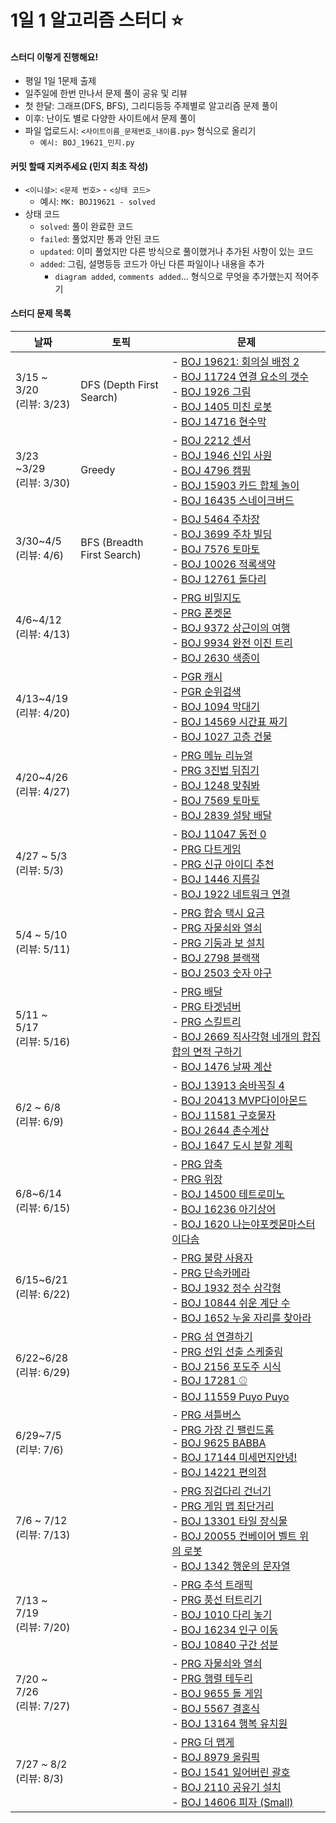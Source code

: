 # 1일 1 알고리즘 스터디 :star:

#### 스터디 이렇게 진행해요!

- 평일 1일 1문제 출제
- 일주일에 한번 만나서 문제 풀이 공유 및 리뷰
- 첫 한달: 그래프(DFS, BFS), 그리디등등 주제별로 알고리즘 문제 풀이
- 이후: 난이도 별로 다양한 사이트에서 문제 풀이
- 파일 업로드시: `<사이트이름_문제번호_내이름.py>` 형식으로 올리기
  - `예시: BOJ_19621_민지.py`

#### 커밋 할때 지켜주세요 (민지 최초 작성)

- `<이니셜>`:  `<문제 번호>` - `<상태 코드>`
  - 예시: `MK: BOJ19621 - solved`
- 상태 코드
  - `solved`: 풀이 완료한 코드
  - `failed`: 풀었지만 통과 안된 코드
  - `updated`: 이미 풀었지만 다른 방식으로 풀이했거나 추가된 사항이 있는 코드
  - `added`: 그림, 설명등등 코드가 아닌 다른 파일이나 내용을 추가
    - `diagram added`, `comments added`... 형식으로 무엇을 추가했는지 적어주기

#### 스터디 문제 목록

| 날짜                          | 토픽                       | 문제                                                         |
| ----------------------------- | -------------------------- | ------------------------------------------------------------ |
| 3/15 ~ 3/20<br />(리뷰: 3/23) | DFS (Depth First Search)   | - <a href="https://www.acmicpc.net/problem/19621">BOJ 19621: 회의실 배정 2</a><br />- <a href="https://www.acmicpc.net/problem/11724">BOJ 11724 연결 요소의 갯수</a><br />- <a href="https://www.acmicpc.net/problem/1926">BOJ 1926 그림</a><br />- <a href="https://www.acmicpc.net/problem/1405">BOJ 1405 미친 로봇</a><br />- <a href="https://www.acmicpc.net/problem/14716">BOJ 14716 현수막</a> |
| 3/23 ~3/29<br />(리뷰: 3/30)  | Greedy                     | - <a href="https://www.acmicpc.net/problem/2212">BOJ 2212 센서</a><br />- <a href="https://www.acmicpc.net/problem/1946">BOJ 1946 신입 사원</a><br />- <a href="https://www.acmicpc.net/problem/4796">BOJ 4796 캠핑</a><br />- <a href="https://www.acmicpc.net/problem/15903">BOJ 15903 카드 합체 놀이</a><br />- <a href="https://www.acmicpc.net/problem/16435">BOJ 16435 스네이크버드</a> |
| 3/30~4/5<br />(리뷰: 4/6)     | BFS (Breadth First Search) | - <a href="https://www.acmicpc.net/problem/5464">BOJ 5464 주차장</a><br />- <a href="https://www.acmicpc.net/problem/3699">BOJ 3699 주차 빌딩</a><br />- <a href="https://www.acmicpc.net/problem/7576">BOJ 7576 토마토</a><br />- <a href="https://www.acmicpc.net/problem/10026">BOJ 10026 적록색약</a><br />- <a href="https://www.acmicpc.net/problem/12761">BOJ 12761 돌다리</a> |
| 4/6~4/12<br />(리뷰: 4/13)    |                            | - <a href="https://programmers.co.kr/learn/courses/30/lessons/17681">PRG 비밀지도</a><br />- <a href="https://programmers.co.kr/learn/courses/30/lessons/1845">PRG 폰켓몬</a><br />- <a href="https://www.acmicpc.net/problem/9372">BOJ 9372 상근이의 여행</a><br />- <a href="https://www.acmicpc.net/problem/9934">BOJ 9934 완전 이진 트리</a><br />- <a href="https://www.acmicpc.net/problem/2630">BOJ 2630 색종이</a> |
| 4/13~4/19<br />(리뷰: 4/20)   |                            | - [PGR 캐시](https://programmers.co.kr/learn/courses/30/lessons/17680)<br />- [PGR 순위검색](https://programmers.co.kr/learn/courses/30/lessons/72412)<br />- [BOJ 1094 막대기](https://www.acmicpc.net/problem/1094)<br />- [BOJ 14569 시간표 짜기](https://www.acmicpc.net/problem/14569)<br />- [BOJ 1027 고층 건물](https://www.acmicpc.net/problem/1027) |
| 4/20~4/26<br />(리뷰: 4/27)   |                            | - <a href="https://programmers.co.kr/learn/courses/30/lessons/72411">PRG 메뉴 리뉴얼</a><br />- <a href="https://programmers.co.kr/learn/courses/30/lessons/68935">PRG 3진법 뒤집기</a><br />- <a href="https://www.acmicpc.net/problem/1248">BOJ 1248 맞춰봐</a><br />- <a href="https://www.acmicpc.net/problem/7569">BOJ 7569 토마토</a><br />- <a href="https://www.acmicpc.net/problem/2839">BOJ 2839 설탕 배달</a> |
| 4/27 ~ 5/3<br />(리뷰: 5/3)   |                            | - [BOJ 11047 동전 0](https://www.acmicpc.net/problem/11047)<br />- [PRG 다트게임](https://programmers.co.kr/learn/courses/30/lessons/17682)<br />- [PRG 신규 아이디 추천](https://programmers.co.kr/learn/courses/30/lessons/72410)<br />- [BOJ 1446 지름길](https://www.acmicpc.net/problem/1446)<br />- [BOJ 1922 네트워크 연결](https://www.acmicpc.net/problem/1922) |
| 5/4 ~ 5/10<br />(리뷰: 5/11)  |                            | - [PRG 합승 택시 요금](https://programmers.co.kr/learn/courses/30/lessons/72413)<br />- [PRG 자물쇠와 열쇠](https://programmers.co.kr/learn/courses/30/lessons/60059)<br />- [PRG 기둥과 보 설치](https://programmers.co.kr/learn/courses/30/lessons/60061)<br />- [BOJ 2798 블랙잭](https://www.acmicpc.net/problem/2798)<br />- [BOJ 2503 숫자 야구](https://www.acmicpc.net/problem/2503) |
| 5/11 ~ 5/17<br />(리뷰: 5/16) |                            | - [PRG 배달](https://programmers.co.kr/learn/courses/30/lessons/12978)<br />- [PRG 타겟넘버](https://programmers.co.kr/learn/courses/30/lessons/43165)<br />- [PRG 스킬트리](https://programmers.co.kr/learn/courses/30/lessons/49993)<br />- [BOJ 2669 직사각형 네개의 합집합의 면적 구하기](https://www.acmicpc.net/problem/2669)<br />- [BOJ 1476 날짜 계산](https://www.acmicpc.net/problem/1476) |
| 6/2 ~ 6/8<br/>(리뷰: 6/9)     |                            | - [BOJ 13913 숨바꼭질 4](https://www.acmicpc.net/problem/13913)<br />- [BOJ 20413 MVP다이아몬드](https://www.acmicpc.net/problem/20413)<br />- [BOJ 11581 구호물자](https://www.acmicpc.net/problem/11581)<br />- [BOJ 2644 촌수계산](https://www.acmicpc.net/problem/2644)<br />- [BOJ 1647 도시 분할 계획](https://www.acmicpc.net/problem/1647) |
| 6/8~6/14<br/>(리뷰: 6/15)     |                            | - [PRG 압축](https://programmers.co.kr/learn/courses/30/lessons/17684)<br />- [PRG 위장](https://programmers.co.kr/learn/courses/30/lessons/42578)<br />- [BOJ 14500 테트로미노](https://www.acmicpc.net/problem/14500)<br />- [BOJ 16236 아기상어](https://www.acmicpc.net/problem/16236)<br />- [BOJ 1620 나는야포켓몬마스터이다솜](https://www.acmicpc.net/problem/1620) |
| 6/15~6/21<br />(리뷰: 6/22)   |                            | - <a href="https://programmers.co.kr/learn/courses/30/lessons/64064">PRG 불량 사용자</a><br />- <a href="https://programmers.co.kr/learn/courses/30/lessons/42884">PRG 단속카메라</a><br />- <a href="https://www.acmicpc.net/problem/1932">BOJ 1932 정수 삼각형</a><br />- <a href="https://www.acmicpc.net/problem/10844">BOJ 10844 쉬운 계단 수</a><br />- <a href="https://www.acmicpc.net/problem/1652">BOJ 1652 누울 자리를 찾아라</a> |
| 6/22~6/28<br />(리뷰: 6/29)   |                            | - <a href="https://programmers.co.kr/learn/courses/30/lessons/42861">PRG 섬 연결하기</a><br />- <a href="https://programmers.co.kr/learn/courses/30/lessons/12920">PRG 선입 선출 스케줄링</a><br />- <a href="https://www.acmicpc.net/problem/2156">BOJ 2156 포도주 시식</a><br />- <a href="https://www.acmicpc.net/problem/17281">BOJ 17281 ⚾</a><br />- <a href="https://www.acmicpc.net/problem/11559">BOJ 11559 Puyo Puyo</a> |
| 6/29~7/5<br />(리부: 7/6)     |                            | - <a href="https://programmers.co.kr/learn/courses/30/lessons/17678">PRG 셔틀버스</a><br />- <a href="https://programmers.co.kr/learn/courses/30/lessons/12904?language=python3">PRG 가장 긴 팰린드롬</a><br />- <a href="https://www.acmicpc.net/problem/9625">BOJ 9625 BABBA</a><br />- <a href="https://www.acmicpc.net/problem/17144">BOJ 17144 미세먼지안녕!</a><br />- <a href="https://www.acmicpc.net/problem/14221">BOJ 14221 편의점</a> |
| 7/6 ~ 7/12<br />(리뷰: 7/13)  |                            | - <a href="https://programmers.co.kr/learn/courses/30/lessons/64062">PRG 징검다리 건너기</a><br />- <a href="https://programmers.co.kr/learn/courses/30/lessons/1844">PRG 게임 맵 최단거리</a><br />- <a href="https://www.acmicpc.net/problem/13301">BOJ 13301 타일 장식물</a><br />- <a href="https://www.acmicpc.net/problem/20055">BOJ 20055 컨베이어 벨트 위의 로봇</a><br />- <a href="https://www.acmicpc.net/problem/1342">BOJ 1342 행운의 문자열</a> |
| 7/13 ~ 7/19<br />(리뷰: 7/20)  |                            | - <a href="https://programmers.co.kr/learn/courses/30/lessons/17676">PRG 추석 트래픽</a><br />- <a href="https://programmers.co.kr/learn/courses/30/lessons/68646">PRG 풍선 터트리기</a><br />- <a href="https://www.acmicpc.net/problem/1010">BOJ 1010 다리 놓기</a><br />- <a href="https://www.acmicpc.net/problem/16234">BOJ 16234 인구 이동</a><br />- <a href="https://www.acmicpc.net/problem/10840">BOJ 10840 구간 성분</a> |
| 7/20 ~ 7/26<br />(리뷰: 7/27) |                            | - [PRG 자물쇠와 열쇠](https://programmers.co.kr/learn/courses/30/lessons/60059)<br />- [PRG 행렬 테두리](https://programmers.co.kr/learn/courses/30/lessons/77485)<br />- [BOJ 9655 돌 게임](https://www.acmicpc.net/problem/9655)<br />- [BOJ 5567 결혼식](https://www.acmicpc.net/problem/5567)<br />- [BOJ 13164 행복 유치원](https://www.acmicpc.net/problem/13164) |
| 7/27 ~ 8/2<br />(리뷰: 8/3) | | - <a href="https://programmers.co.kr/learn/courses/30/lessons/42626">PRG 더 맵게</a><br />- <a href="https://www.acmicpc.net/problem/8979">BOJ 8979 올림픽</a><br />- <a href="https://www.acmicpc.net/problem/1541">BOJ 1541 잃어버린 괄호</a><br />- <a href="https://www.acmicpc.net/problem/2110">BOJ 2110 공유기 설치</a><br />- <a href="https://www.acmicpc.net/problem/14606">BOJ 14606 피자 (Small)</a> |



